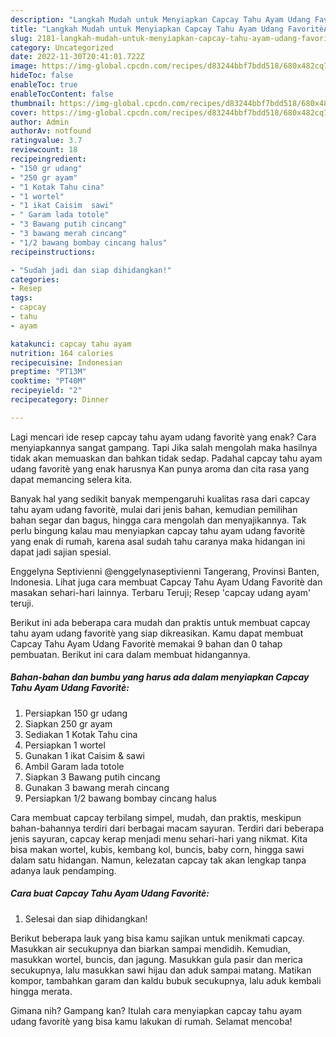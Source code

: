 ```yaml
---
description: "Langkah Mudah untuk Menyiapkan Capcay Tahu Ayam Udang FavoritèAnti Ribet"
title: "Langkah Mudah untuk Menyiapkan Capcay Tahu Ayam Udang FavoritèAnti Ribet"
slug: 2181-langkah-mudah-untuk-menyiapkan-capcay-tahu-ayam-udang-favoriteanti-ribet
category: Uncategorized
date: 2022-11-30T20:41:01.722Z
image: https://img-global.cpcdn.com/recipes/d83244bbf7bdd518/680x482cq70/capcay-tahu-ayam-udang-favorite-foto-resep-utama.jpg
hideToc: false
enableToc: true
enableTocContent: false
thumbnail: https://img-global.cpcdn.com/recipes/d83244bbf7bdd518/680x482cq70/capcay-tahu-ayam-udang-favorite-foto-resep-utama.jpg
cover: https://img-global.cpcdn.com/recipes/d83244bbf7bdd518/680x482cq70/capcay-tahu-ayam-udang-favorite-foto-resep-utama.jpg
author: Admin
authorAv: notfound
ratingvalue: 3.7
reviewcount: 18
recipeingredient:
- "150 gr udang"
- "250 gr ayam"
- "1 Kotak Tahu cina"
- "1 wortel"
- "1 ikat Caisim  sawi"
- " Garam lada totole"
- "3 Bawang putih cincang"
- "3 bawang merah cincang"
- "1/2 bawang bombay cincang halus"
recipeinstructions:

- "Sudah jadi dan siap dihidangkan!"
categories:
- Resep
tags:
- capcay
- tahu
- ayam

katakunci: capcay tahu ayam 
nutrition: 164 calories
recipecuisine: Indonesian
preptime: "PT13M"
cooktime: "PT40M"
recipeyield: "2"
recipecategory: Dinner

---
```



Lagi mencari ide resep capcay tahu ayam udang favoritè yang enak? Cara menyiapkannya sangat gampang. Tapi Jika salah mengolah maka hasilnya tidak akan memuaskan dan bahkan tidak sedap. Padahal capcay tahu ayam udang favoritè yang enak harusnya Kan punya aroma dan cita rasa yang dapat memancing selera kita.


Banyak hal yang sedikit banyak mempengaruhi kualitas rasa dari capcay tahu ayam udang favoritè, mulai dari jenis bahan, kemudian pemilihan bahan segar dan bagus, hingga cara mengolah dan menyajikannya. Tak perlu bingung kalau mau menyiapkan capcay tahu ayam udang favoritè yang enak di rumah, karena asal sudah tahu caranya maka hidangan ini dapat jadi sajian spesial.

Enggelyna Septivienni @enggelynaseptivienni Tangerang, Provinsi Banten, Indonesia. Lihat juga cara membuat Capcay Tahu Ayam Udang Favoritè dan masakan sehari-hari lainnya. Terbaru Teruji; Resep &#39;capcay udang ayam&#39; teruji.


Berikut ini ada beberapa cara mudah dan praktis untuk membuat capcay tahu ayam udang favoritè yang siap dikreasikan. Kamu dapat membuat Capcay Tahu Ayam Udang Favoritè memakai 9 bahan dan 0 tahap pembuatan. Berikut ini cara dalam membuat hidangannya.

<!--inarticleads1-->

##### Bahan-bahan dan bumbu yang harus ada dalam menyiapkan Capcay Tahu Ayam Udang Favoritè:

1. Persiapkan 150 gr udang
1. Siapkan 250 gr ayam
1. Sediakan 1 Kotak Tahu cina
1. Persiapkan 1 wortel
1. Gunakan 1 ikat Caisim &amp; sawi
1. Ambil  Garam lada totole
1. Siapkan 3 Bawang putih cincang
1. Gunakan 3 bawang merah cincang
1. Persiapkan 1/2 bawang bombay cincang halus


Cara membuat capcay terbilang simpel, mudah, dan praktis, meskipun bahan-bahannya terdiri dari berbagai macam sayuran. Terdiri dari beberapa jenis sayuran, capcay kerap menjadi menu sehari-hari yang nikmat. Kita bisa makan wortel, kubis, kembang kol, buncis, baby corn, hingga sawi dalam satu hidangan. Namun, kelezatan capcay tak akan lengkap tanpa adanya lauk pendamping. 

<!--inarticleads2-->

##### Cara buat Capcay Tahu Ayam Udang Favoritè:


1. Selesai dan siap dihidangkan!

Berikut beberapa lauk yang bisa kamu sajikan untuk menikmati capcay. Masukkan air secukupnya dan biarkan sampai mendidih. Kemudian, masukkan wortel, buncis, dan jagung. Masukkan gula pasir dan merica secukupnya, lalu masukkan sawi hijau dan aduk sampai matang. Matikan kompor, tambahkan garam dan kaldu bubuk secukupnya, lalu aduk kembali hingga merata. 

Gimana nih? Gampang kan? Itulah cara menyiapkan capcay tahu ayam udang favoritè yang bisa kamu lakukan di rumah. Selamat mencoba!
